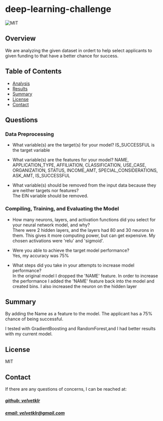 # deep-learning-challenge
![MIT](https://img.shields.io/badge/License%20-%20MIT%20-%20%234e8983)

## Overview
We are analyzing the given dataset in ordert to help select applicants to given funding to that have a better chance for success. 

## Table of Contents
- [Analysis](#questions)
- [Results](#results)
- [Summary](#summary)
- [License](#license)
- [Contact](#contact)


## Questions
### Data Preprocessing
* What variable(s) are the target(s) for your model? 
    IS_SUCCESSFUL is the target variable  

* What variable(s) are the features for your model? 
   NAME, APPLICATION_TYPE, AFFILIATION, CLASSIFICATION, USE_CASE, ORGANIZATION, STATUS, INCOME_AMT, SPECIAL_CONSIDERATIONS, ASK_AMT, IS_SUCCESSFUL  

* What variable(s) should be removed from the input data because they are neither targets nor features?  
    The EIN variable should be removed.  

### Compiling, Training, and Evaluating the Model
* How many neurons, layers, and activation functions did you select for your neural network model, and why?  
    There were 2 hidden layers, and the layers had 80 and 30 neurons in them. This gives it more computing power, but can get expensive. My chosen activations were 'relu' and 'sigmoid'.  
* Were you able to achieve the target model performance?  
    Yes, my accuracy was 75%

* What steps did you take in your attempts to increase model performance?  
    In the original model I dropped the 'NAME' feature. In order to increase the performance I added the 'NAME' feature back into the model and created bins. I also increased the neuron on the hidden layer 

## Summary
By adding the Name as a feature to the model. The applicant has a 75% chance of being successful. 

I tested with GradientBoosting and RandomForest,and I had better results with my current model. 

## License
MIT

## Contact
If there are any questions of concerns, I can be reached at:
##### [github: velvetklr](https://github.com/velvetklr)
##### [email: velvetklr@gmail.com](mailto:velvetklr@gmail.com)
